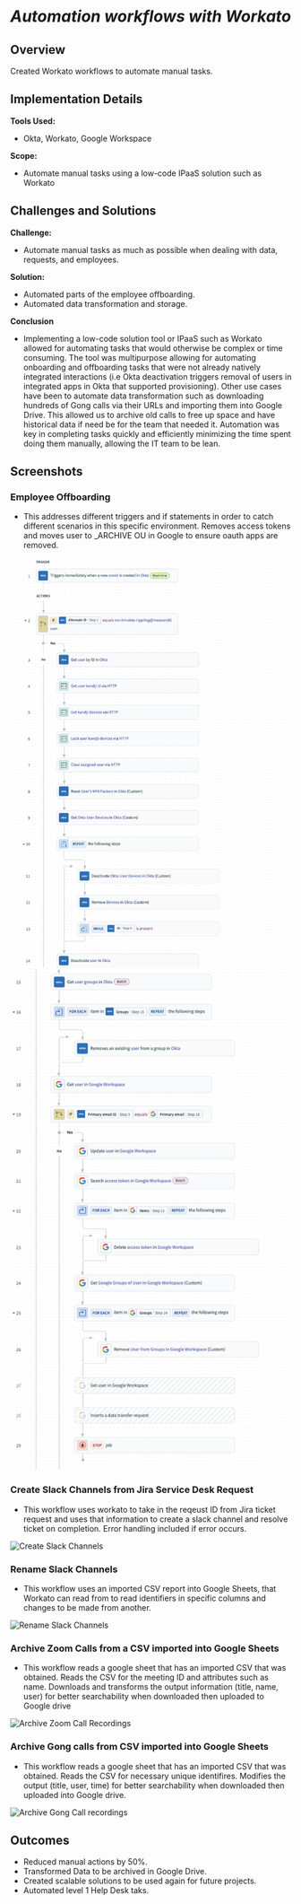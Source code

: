 # *Automation workflows with Workato*

## Overview
Created Workato workflows to automate manual tasks.

## Implementation Details
**Tools Used:** 
- Okta, Workato, Google Workspace

**Scope:** 
- Automate manual tasks using a low-code IPaaS solution such as Workato

## Challenges and Solutions
**Challenge:** 
- Automate manual tasks as much as possible when dealing with data, requests, and employees.

**Solution:** 
- Automated parts of the employee offboarding.
- Automated data transformation and storage.

**Conclusion**
- Implementing a low-code solution tool or IPaaS such as Workato allowed for automating tasks that would otherwise be complex or time consuming. The tool was multipurpose allowing for automating onboarding and offboarding tasks that were not already natively integrated interactions (i.e Okta deactivation triggers removal of users in integrated apps in Okta that supported provisioning). Other use cases have been to automate data transformation such as downloading hundreds of Gong calls via their URLs and importing them into Google Drive. This allowed us to archive old calls to free up space and have historical data if need be for the team that needed it. Automation was key in completing tasks quickly and efficiently minimizing the time spent doing them manually, allowing the IT team to be lean.

## Screenshots

### Employee Offboarding
- This addresses different triggers and if statements in order to catch different scenarios in this specific environment. Removes access tokens and moves user to _ARCHIVE OU in Google to ensure oauth apps are removed.

![Employee Offboarding Workato](Workato_Images/workato-employee-offboarding1.png)
![Employee Offboarding Workato](Workato_Images/workato-employee-offboarding2.png)

### Create Slack Channels from Jira Service Desk Request
- This workflow uses workato to take in the reqeust ID from Jira ticket request and uses that information to create a slack channel and resolve ticket on completion. Error handling included if error occurs.

![Create Slack Channels](Workato_Images/automation-create-slack-channels.png)

### Rename Slack Channels
- This workflow uses an imported CSV report into Google Sheets, that Workato can read from to read identifiers in specific columns and changes to be made from another.

![Rename Slack Channels](Workato_Images/automation-slack-channel-rename.png)

### Archive Zoom Calls from a CSV imported into Google Sheets
- This workflow reads a google sheet that has an imported CSV that was obtained. Reads the CSV for the meeting ID and attributes such as name. Downloads and transforms the output information (title, name, user) for better searchability when downloaded then uploaded to Google drive

![Archive Zoom Call Recordings](Workato_Images/automation-archive-zoom-calls.png)

### Archive Gong calls from CSV imported into Google Sheets
- This workflow reads a google sheet that has an imported CSV that was obtained. Reads the CSV for necessary unique identifires. Modifies the output (title, user, time) for better searchability when downloaded then uploaded into Google drive.

![Archive Gong Call recordings](Workato_Images/automation-archive-gong-calls.png)

## Outcomes
- Reduced manual actions by 50%.
- Transformed Data to be archived in Google Drive.
- Created scalable solutions to be used again for future projects.
- Automated level 1 Help Desk taks.